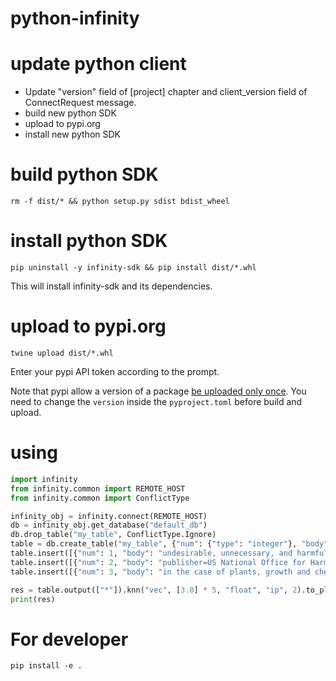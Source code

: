 # python-infinity

# update python client

- Update "version" field of [project] chapter and client_version field of ConnectRequest message.
- build new python SDK
- upload to pypi.org
- install new python SDK

# build python SDK

```shell
rm -f dist/* && python setup.py sdist bdist_wheel
```

# install python SDK
```shell
pip uninstall -y infinity-sdk && pip install dist/*.whl
```

This will install infinity-sdk and its dependencies.

# upload to pypi.org
```shell
twine upload dist/*.whl
```

Enter your pypi API token according to the prompt.

Note that pypi allow a version of a package [be uploaded only once](https://pypi.org/help/#file-name-reuse). You need to change the `version` inside the `pyproject.toml` before build and upload.

# using

```python
import infinity
from infinity.common import REMOTE_HOST
from infinity.common import ConflictType

infinity_obj = infinity.connect(REMOTE_HOST)
db = infinity_obj.get_database("default_db")
db.drop_table("my_table", ConflictType.Ignore)
table = db.create_table("my_table", {"num": {"type": "integer"}, "body": {"type": "varchar"}, "vec": {"type": "vector,5,float"}}, ConflictType.Error)
table.insert([{"num": 1, "body": "undesirable, unnecessary, and harmful", "vec": [1.0] * 5}])
table.insert([{"num": 2, "body": "publisher=US National Office for Harmful Algal Blooms", "vec": [4.0] * 5}])
table.insert([{"num": 3, "body": "in the case of plants, growth and chemical", "vec": [7.0] * 5}])

res = table.output(["*"]).knn("vec", [3.0] * 5, "float", "ip", 2).to_pl()
print(res)

```

# For developer
```shell
pip install -e .
```
